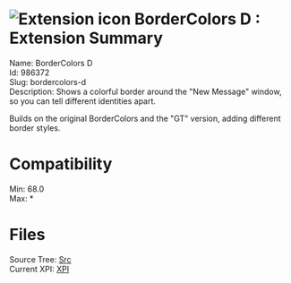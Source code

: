 # ![Extension icon](https://addons.thunderbird.net/user-media/addon_icons/986/986372-64.png?modified=db1b1514) BorderColors D : Extension Summary

Name: BorderColors D  
Id: 986372  
Slug: bordercolors-d  
Description: Shows a colorful border around the "New Message" window, so you can tell different identities apart.

Builds on the original BorderColors and the "GT" version, adding different border styles.
  

# Compatibility
Min: 68.0  
Max: *  

# Files

Source Tree: [Src](x68/986372-bordercolors-d/src)  
Current XPI: [XPI](x68/986372-bordercolors-d/xpi)  



